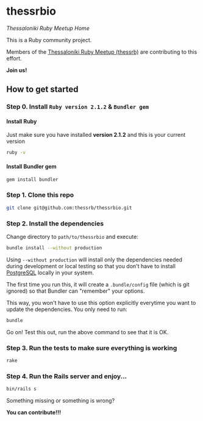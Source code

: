 thessrbio
=========

*Thessaloniki Ruby Meetup Home*

This is a Ruby community project.

Members of the [Thessaloniki Ruby Meetup (thessrb)](http://thessrb.io/) are contributing to this effort.

**Join us!**


## How to get started

### Step 0. Install `Ruby version 2.1.2` & `Bundler gem`

#### Install Ruby

Just make sure you have installed **version 2.1.2** and this is your current version

```bash
ruby -v
```

#### Install Bundler gem

```bash
gem install bundler
```

### Step 1. Clone this repo

```bash
git clone git@github.com:thessrb/thessrbio.git
```

### Step 2. Install the dependencies

Change directory to `path/to/thessrbio` and execute:

```bash
bundle install --without production
```

Using `--without production` will install only the dependencies needed during development or local testing so that you don't have to install [PostgreSQL](http://www.postgresql.org/) locally in your system.

The first time you run this, it will create a `.bundle/config` file (which is git ignored) so that Bundler can "remember" your options.

This way, you won't have to use this option explicitly everytime you want to update the dependencies. You only need to run:

```bash
bundle
```

Go on! Test this out, run the above command to see that it is OK.


### Step 3. Run the tests to make sure everything is working

```bash
rake
```

### Step 4. Run the Rails server and enjoy...

```bash
bin/rails s
```

Something missing or something is wrong?

**You can contribute!!!**

